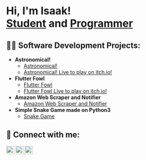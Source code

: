 <h1>Hi, I'm Isaak! <br/> <a href="https://www.linkedin.com/in/isaak-cuevas/">Student</a> and <a href="https://github.com/Thioid">Programmer</a>

<h2>👨‍💻 Software Development Projects:</h2>

- <b>Astronomical!</b>
  - [Astronomical!](https://github.com/Thioid/astronomical-)
  - [Astronomical! Live to play on itch.io!](https://thioid.itch.io/astronomical)
- <b>Flutter Fowl</b>
  - [Flutter Fowl](https://github.com/Thioid/Flutter-Fowl)
  - [Flutter Fowl Live to play on itch.io!](https://thioid.itch.io/flutter-fowl)
- <b>Amazon Web Scraper and Notifier</b>
  - [Amazon Web Scraper and Notifier](https://github.com/Thioid/Amazon-Web-Scraper-and-Notifier)
- <b>Simple Snake Game made on Python3</b>
  - [Snake Game](https://github.com/Thioid/Snake-Game)

<h2> 🤳 Connect with me:</h2>

[<img align="left" alt="Isaak Cuevas | Twitter" width="22px" src="https://cdn.jsdelivr.net/npm/simple-icons@v3/icons/twitter.svg" />][twitter]
[<img align="left" alt="Isaak Cuevas | LinkedIn" width="22px" src="https://cdn.jsdelivr.net/npm/simple-icons@v3/icons/linkedin.svg" />][linkedin]
[<img align="left" alt="Isaak Cuevas | Instagram" width="22px" src="https://cdn.jsdelivr.net/npm/simple-icons@v3/icons/instagram.svg" />][instagram]

[twitter]: https://twitter.com/caves001
[instagram]: https://www.instagram.com/_isaak_c_/
[linkedin]: https://www.linkedin.com/in/isaak-cuevas/

<!--
**Thioid/Thioid** is a ✨ _special_ ✨ repository because its `README.md` (this file) appears on your GitHub profile.

Here are some ideas to get you started:

- 🔭 I’m currently working on ...
- 🌱 I’m currently learning ...
- 👯 I’m looking to collaborate on ...
- 🤔 I’m looking for help with ...
- 💬 Ask me about ...
- 📫 How to reach me: ...
- 😄 Pronouns: ...
- ⚡ Fun fact: ...
-->
